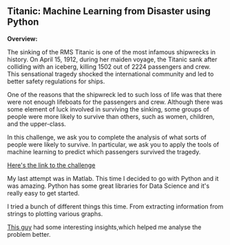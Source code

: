 <h2> Titanic: Machine Learning from Disaster using Python </h2>

<strong>Overview:</strong> <br>

The sinking of the RMS Titanic is one of the most infamous shipwrecks in history.  On April 15, 1912, during her maiden voyage, the Titanic sank after colliding with an iceberg, killing 1502 out of 2224 passengers and crew. This sensational tragedy shocked the international community and led to better safety regulations for ships.

One of the reasons that the shipwreck led to such loss of life was that there were not enough lifeboats for the passengers and crew. Although there was some element of luck involved in surviving the sinking, some groups of people were more likely to survive than others, such as women, children, and the upper-class.

In this challenge, we ask you to complete the analysis of what sorts of people were likely to survive. In particular, we ask you to apply the tools of machine learning to predict which passengers survived the tragedy.

<a href="https://www.kaggle.com/c/titanic">Here's the link to the challenge </a>



My last attempt was in Matlab. This time I decided to go with Python and it was amazing. 
Python has some great libraries for Data Science and it's really easy to get started.

I tried a bunch of different things this time. From extracting information from strings to plotting various graphs.

<a href="http://ahmedbesbes.com/how-to-score-08134-in-titanic-kaggle-challenge.html">This guy</a> had some interesting insights,which helped me analyse the problem better.
